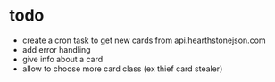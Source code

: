 # todo

- create a cron task to get new cards from api.hearthstonejson.com
- add error handling
- give info about a card
- allow to choose more card class (ex thief card stealer)